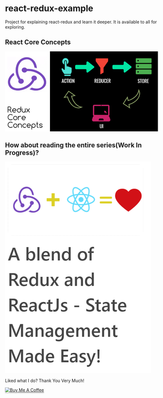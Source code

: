 # react-redux-example


Project for explaining react-redux and learn it deeper. It is available to all for exploring.

## React Core Concepts

[![Redux Core Concepts](public/cover.png)](https://blog.greenroots.info/redux-core-concepts-made-easy-ck1ou11tt00wx8us1rk4l7sn6)

## How about reading the entire series(Work In Progress)?
[![Redux Core Concepts](public/blend_image.png)](https://hashnode.com/series/a-blend-of-redux-and-reactjs-state-management-made-easy-ck1ouhsuy00yc8zs1r59ht8r9)


Liked what I do? Thank You Very Much!

<a href="https://www.buymeacoffee.com/greenroots" target="_blank"><img src="https://www.buymeacoffee.com/assets/img/custom_images/orange_img.png" alt="Buy Me A Coffee" style="height: 41px !important;width: 174px !important;box-shadow: 0px 3px 2px 0px rgba(190, 190, 190, 0.5) !important;-webkit-box-shadow: 0px 3px 2px 0px rgba(190, 190, 190, 0.5) !important;" ></a>
